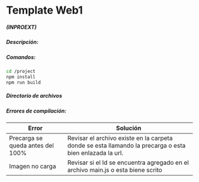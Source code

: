 # Template Web1 
##### (INPROEXT)

##### Descripción:

##### Comandos:
```sh
cd /project
npm install
npm run build
```
##### Directorio de archivos

##### Errores de compilación:

| Error |Solución |
| ------ | ------ |
| Precarga se queda antes del 100% | Revisar el archivo existe en la carpeta donde se esta llamando la precarga o esta bien enlazada la url.  |
| Imagen no carga | Revisar si el Id se encuentra agregado en el archivo main.js o esta biene scrito |
